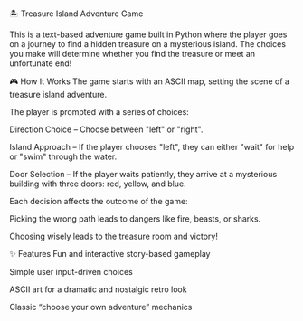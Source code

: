🏝️ Treasure Island Adventure Game

This is a text-based adventure game built in Python where the player goes on a journey to find a hidden treasure on a mysterious island. The choices you make will determine whether you find the treasure or meet an unfortunate end!

🎮 How It Works
The game starts with an ASCII map, setting the scene of a treasure island adventure.

The player is prompted with a series of choices:

Direction Choice – Choose between "left" or "right".

Island Approach – If the player chooses "left", they can either "wait" for help or "swim" through the water.

Door Selection – If the player waits patiently, they arrive at a mysterious building with three doors: red, yellow, and blue.

Each decision affects the outcome of the game:

Picking the wrong path leads to dangers like fire, beasts, or sharks.

Choosing wisely leads to the treasure room and victory!

✨ Features
Fun and interactive story-based gameplay

Simple user input-driven choices

ASCII art for a dramatic and nostalgic retro look

Classic “choose your own adventure” mechanics

